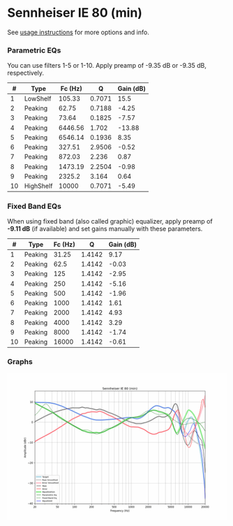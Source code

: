 # Sennheiser IE 80 (min)
See [usage instructions](https://github.com/jaakkopasanen/AutoEq#usage) for more options and info.

### Parametric EQs
You can use filters 1-5 or 1-10. Apply preamp of -9.35 dB or -9.35 dB, respectively.

|   # | Type      |   Fc (Hz) |      Q |   Gain (dB) |
|-----|-----------|-----------|--------|-------------|
|   1 | LowShelf  |    105.33 | 0.7071 |       15.5  |
|   2 | Peaking   |     62.75 | 0.7188 |       -4.25 |
|   3 | Peaking   |     73.64 | 0.1825 |       -7.57 |
|   4 | Peaking   |   6446.56 | 1.702  |      -13.88 |
|   5 | Peaking   |   6546.14 | 0.1936 |        8.35 |
|   6 | Peaking   |    327.51 | 2.9506 |       -0.52 |
|   7 | Peaking   |    872.03 | 2.236  |        0.87 |
|   8 | Peaking   |   1473.19 | 2.2504 |       -0.98 |
|   9 | Peaking   |   2325.2  | 3.164  |        0.64 |
|  10 | HighShelf |  10000    | 0.7071 |       -5.49 |

### Fixed Band EQs
When using fixed band (also called graphic) equalizer, apply preamp of **-9.11 dB** (if available) and set gains manually with these parameters.

|   # | Type    |   Fc (Hz) |      Q |   Gain (dB) |
|-----|---------|-----------|--------|-------------|
|   1 | Peaking |     31.25 | 1.4142 |        9.17 |
|   2 | Peaking |     62.5  | 1.4142 |       -0.03 |
|   3 | Peaking |    125    | 1.4142 |       -2.95 |
|   4 | Peaking |    250    | 1.4142 |       -5.16 |
|   5 | Peaking |    500    | 1.4142 |       -1.96 |
|   6 | Peaking |   1000    | 1.4142 |        1.61 |
|   7 | Peaking |   2000    | 1.4142 |        4.93 |
|   8 | Peaking |   4000    | 1.4142 |        3.29 |
|   9 | Peaking |   8000    | 1.4142 |       -1.74 |
|  10 | Peaking |  16000    | 1.4142 |       -0.61 |

### Graphs
![](./Sennheiser%20IE%2080%20(min).png)
